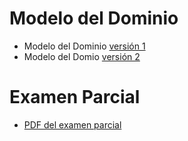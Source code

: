 # Modelo del Dominio 
+ Modelo del Dominio [versión 1](https://github.com/Ingenieria-Informatica-UNEATLANTICO/app-actividad-post-parcial-paulaqing/tree/main/modelosUML/MdD-v1)
+ Modelo del Domio [versión 2](https://github.com/Ingenieria-Informatica-UNEATLANTICO/app-actividad-post-parcial-paulaqing/tree/main/modelosUML/MdD-v2)

# Examen Parcial
+ [PDF del examen parcial](https://github.com/Ingenieria-Informatica-UNEATLANTICO/app-actividad-post-parcial-paulaqing/blob/main/documents/ExamenParcial.pdf)

